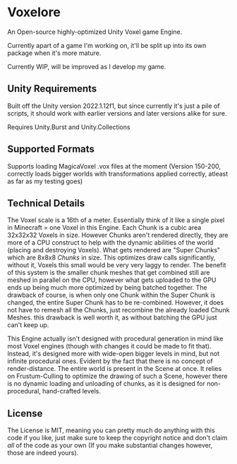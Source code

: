 # Voxelore

An Open-source highly-optimized Unity Voxel game Engine.

Currently apart of a game I'm working on, it'll be split up into its own package when it's more mature.

Currently WIP, will be improved as I develop my game.

## Unity Requirements

Built off the Unity version 2022.1.12f1, but since currently it's just a pile of scripts, it should work with earlier versions and later versions alike for sure.

Requires Unity.Burst and Unity.Collections

## Supported Formats

Supports loading MagicaVoxel .vox files at the moment (Version 150-200, correctly loads bigger worlds with transformations applied correctly, atleast as far as my testing goes)

## Technical Details

The Voxel scale is a 16th of a meter. Essentially think of it like a single pixel in Minecraft = one Voxel in this Engine. Each Chunk is a cubic area 32x32x32 Voxels in size. However Chunks aren't rendered directly, they are more of a CPU construct to help with the dynamic abilities of the world (placing and destroying Voxels). What gets rendered are "Super Chunks" which are 8x8x8 *Chunks* in size. This optimizes draw calls significantly, without it, Voxels this small would be very very laggy to render. The benefit of this system is the smaller chunk meshes that get combined still are meshed in parallel on the CPU, however what gets uploaded to the GPU ends up being much more optimized by being batched together. The drawback of course, is when only one Chunk within the Super Chunk is changed, the entire Super Chunk has to be re-combined. However, it does not have to remesh all the Chunks, just recombine the already loaded Chunk Meshes. this drawback is well worth it, as without batching the GPU just can't keep up.

This Engine actually isn't designed with procedural generation in mind like most Voxel engines (though with changes it could be made to fit that). Instead, it's designed more with wide-open bigger levels in mind, but not infinite procedural ones. Evident by the fact that there is no concept of render-distance. The entire world is present in the Scene at once. It relies on Frustum-Culling to optimize the drawing of such a Scene, however there is no dynamic loading and unloading of chunks, as it is designed for non-procedural, hand-crafted levels.

## License

The License is MIT, meaning you can pretty much do anything with this code if you like, just make sure to keep the copyright notice and don't claim *all* of the code as your own (If you make substantial changes however, those are indeed yours).
